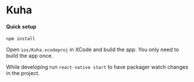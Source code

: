 # Kuha

#### Quick setup

```
npm install
```

Open  `ios/Kuha.xcodeproj` in XCode and build the app. You only need to build the app once.

While developing  run `react-native start` to have packager watch changes in the project.
